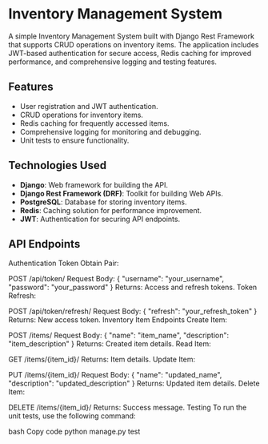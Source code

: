 # Inventory Management System

A simple Inventory Management System built with Django Rest Framework that supports CRUD operations on inventory items. The application includes JWT-based authentication for secure access, Redis caching for improved performance, and comprehensive logging and testing features.

## Features

- User registration and JWT authentication.
- CRUD operations for inventory items.
- Redis caching for frequently accessed items.
- Comprehensive logging for monitoring and debugging.
- Unit tests to ensure functionality.

## Technologies Used

- **Django**: Web framework for building the API.
- **Django Rest Framework (DRF)**: Toolkit for building Web APIs.
- **PostgreSQL**: Database for storing inventory items.
- **Redis**: Caching solution for performance improvement.
- **JWT**: Authentication for securing API endpoints.

## API Endpoints
Authentication
Token Obtain Pair:

POST /api/token/
Request Body: { "username": "your_username", "password": "your_password" }
Returns: Access and refresh tokens.
Token Refresh:

POST /api/token/refresh/
Request Body: { "refresh": "your_refresh_token" }
Returns: New access token.
Inventory Item Endpoints
Create Item:

POST /items/
Request Body: { "name": "item_name", "description": "item_description" }
Returns: Created item details.
Read Item:

GET /items/{item_id}/
Returns: Item details.
Update Item:

PUT /items/{item_id}/
Request Body: { "name": "updated_name", "description": "updated_description" }
Returns: Updated item details.
Delete Item:

DELETE /items/{item_id}/
Returns: Success message.
Testing
To run the unit tests, use the following command:

bash
Copy code
python manage.py test
